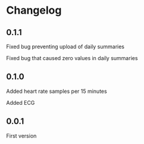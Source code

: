 # Changelog

## 0.1.1

Fixed bug preventing upload of daily summaries

Fixed bug that caused zero values in daily summaries

## 0.1.0

Added heart rate samples per 15 minutes

Added ECG

## 0.0.1

First version
